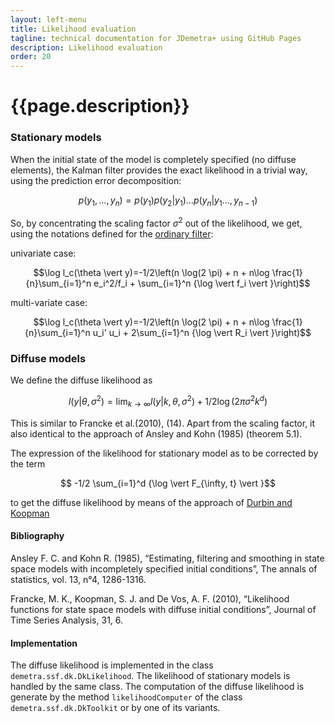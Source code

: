 ```yaml
---
layout: left-menu
title: Likelihood evaluation
tagline: technical documentation for JDemetra+ using GitHub Pages
description: Likelihood evaluation
order: 20
---
```


# {{page.description}}

### Stationary models

When the initial state of the model is completely specified (no diffuse elements), the Kalman filter provides the exact likelihood in a trivial way, using the prediction error decomposition:

$$ p(y_1, \ldots, y_n) = p(y_1) p(y_2\vert y_1) \ldots p(y_n\vert y_1 \ldots, y_{n-1})$$  

So, by concentrating the scaling factor $\sigma^2$ out of the likelihood, we get, using the notations defined for the [ordinary filter](./ordinaryfilter.md):

univariate case:

$$\log l_c(\theta \vert y)=-1/2\left(n \log(2 \pi) + n  + n\log \frac{1}{n}\sum_{i=1}^n e_i^2/f_i + \sum_{i=1}^n {\log \vert f_i \vert }\right)$$


multi-variate case:

$$\log l_c(\theta \vert y)=-1/2\left(n \log(2 \pi) + n  + n\log \frac{1}{n}\sum_{i=1}^n u_i' u_i + 2\sum_{i=1}^n {\log \vert R_i \vert }\right)$$

### Diffuse models

We define the diffuse likelihood as 

$$l(y\vert \theta, \sigma^2) = \lim_{k \rightarrow \infty} l(y \vert k, \theta,\sigma^2) + 1/2 \log (2 \pi \sigma^2 k^d)$$

This is similar to Francke et al.(2010), (14).
Apart from the scaling factor, it also identical to the approach of Ansley and Kohn (1985) (theorem 5.1). 

The expression of the likelihood for stationary model as to be corrected by the term

$$ -1/2 \sum_{i=1}^d {\log \vert F_{\infty, t} \vert }$$

to get the diffuse likelihood by means of the approach of [Durbin and Koopman](dk/md)

 #### Bibliography
Ansley F. C. and Kohn R. (1985), “Estimating, filtering and smoothing in state space models with incompletely specified initial conditions”, The annals of statistics, vol. 13, n°4, 1286-1316.  

 Francke, M. K., Koopman, S. J. and De Vos, A. F. (2010), “Likelihood functions for state space models with diffuse initial conditions”, Journal of Time Series Analysis, 31, 6.

 #### Implementation

 The diffuse likelihood is implemented in the class `demetra.ssf.dk.DkLikelihood`. The likelihood of stationary models is handled by the same class.
 The computation of the diffuse likelihood is generate by the method `likelihoodComputer` of the class `demetra.ssf.dk.DkToolkit` or by one of its variants.